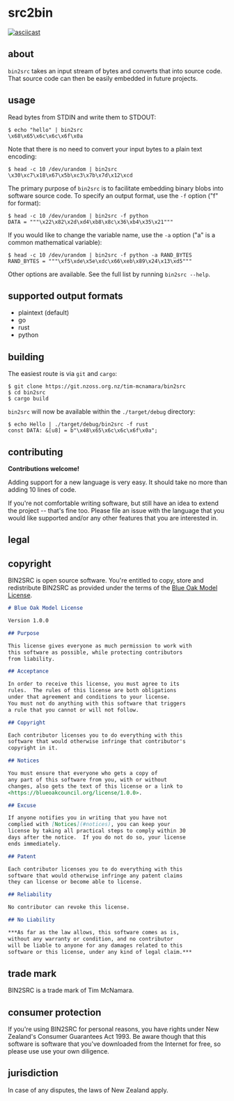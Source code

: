 src2bin
=======

[![asciicast](https://asciinema.org/a/236012.svg)](https://asciinema.org/a/236012)


about
-----

`bin2src` takes an input stream of bytes and converts
that into source code. That source code can then be 
easily embedded in future projects.


usage
-----

Read bytes from STDIN and write them to STDOUT:

    $ echo "hello" | bin2src
    \x68\x65\x6c\x6c\x6f\x0a

Note that there is no need to convert your input bytes to a plain text encoding:

    $ head -c 10 /dev/urandom | bin2src 
    \x30\xc7\x18\x67\x5b\xc3\x7b\x7d\x12\xcd

The primary purpose of `bin2src` is to facilitate embedding binary blobs into software source code.
To specify an output format, use the `-f` option ("f" for format):

    $ head -c 10 /dev/urandom | bin2src -f python
    DATA = """\x22\x82\x2d\xd4\xb8\x8c\x36\xb4\x35\x21"""

If you would like to change the variable name, use the `-a` option ("a" is a common mathematical variable):

    $ head -c 10 /dev/urandom | bin2src -f python -a RAND_BYTES
    RAND_BYTES = """\xf5\xde\x5e\xdc\x66\xeb\x89\x24\x13\xd5"""

Other options are available. See the full list by running `bin2src --help`. 

supported output formats
------------------------

- plaintext (default)
- go
- rust
- python

building
--------

The easiest route is via `git` and `cargo`:

    $ git clone https://git.nzoss.org.nz/tim-mcnamara/bin2src
    $ cd bin2src
    $ cargo build

`bin2src` will now be available within the `./target/debug` directory:

    $ echo Hello | ./target/debug/bin2src -f rust
    const DATA: &[u8] = b"\x48\x65\x6c\x6c\x6f\x0a";


contributing
------------

**Contributions welcome!**

Adding support for a new language is very easy. It should take no 
more than adding 10 lines of code. 

If you're not comfortable writing software, but still have an idea to
extend the project -- that's fine too. Please file an issue with the language that you would like
supported and/or any other features that you are 
interested in.


legal
-----

## copyright

BIN2SRC is open source software. You're entitled to copy, store and redistribute 
BIN2SRC as provided under the terms of the [Blue Oak Model License][].

[Blue Oak Model License]: https://blueoakcouncil.org/license/1.0.0

```markdown
# Blue Oak Model License

Version 1.0.0

## Purpose

This license gives everyone as much permission to work with
this software as possible, while protecting contributors
from liability.

## Acceptance

In order to receive this license, you must agree to its
rules.  The rules of this license are both obligations
under that agreement and conditions to your license.
You must not do anything with this software that triggers
a rule that you cannot or will not follow.

## Copyright

Each contributor licenses you to do everything with this
software that would otherwise infringe that contributor's
copyright in it.

## Notices

You must ensure that everyone who gets a copy of
any part of this software from you, with or without
changes, also gets the text of this license or a link to
<https://blueoakcouncil.org/license/1.0.0>.

## Excuse

If anyone notifies you in writing that you have not
complied with [Notices](#notices), you can keep your
license by taking all practical steps to comply within 30
days after the notice.  If you do not do so, your license
ends immediately.

## Patent

Each contributor licenses you to do everything with this
software that would otherwise infringe any patent claims
they can license or become able to license.

## Reliability

No contributor can revoke this license.

## No Liability

***As far as the law allows, this software comes as is,
without any warranty or condition, and no contributor
will be liable to anyone for any damages related to this
software or this license, under any kind of legal claim.***
```

## trade mark

BIN2SRC is a trade mark of Tim McNamara.


## consumer protection

If you're using BIN2SRC for personal reasons, you have rights under New 
Zealand's Consumer Guarantees Act 1993. Be aware though that this 
software is software that you've downloaded from the Internet for 
free, so please use use your own diligence.


## jurisdiction

In case of any disputes, the laws of New Zealand apply.
